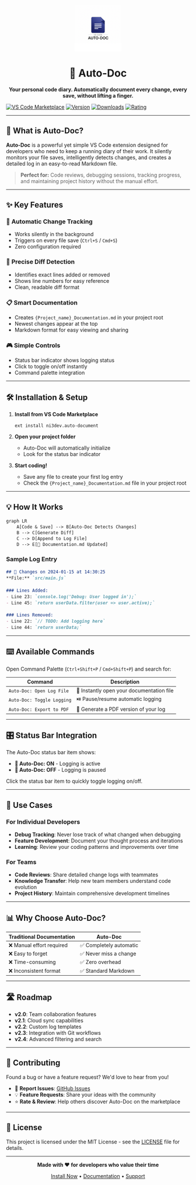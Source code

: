 <div align="center">
  <img src="assets/extension_logo.png" alt="Auto-Doc Logo" width="128" height="128">
  <h1>📝 Auto-Doc</h1>
  <p><strong>Your personal code diary. Automatically document every change, every save, without lifting a finger.</strong></p>
</div>

[![VS Code Marketplace](https://img.shields.io/badge/VS%20Code-Marketplace-blue?style=for-the-badge&logo=visual-studio-code)](https://marketplace.visualstudio.com/items?itemName=ni3dev.auto-document)
[![Version](https://img.shields.io/visual-studio-marketplace/v/ni3dev.auto-document?style=for-the-badge&color=green)](https://marketplace.visualstudio.com/items?itemName=ni3dev.auto-document)
[![Downloads](https://img.shields.io/visual-studio-marketplace/d/ni3dev.auto-document?style=for-the-badge&color=blue)](https://marketplace.visualstudio.com/items?itemName=ni3dev.auto-document)
[![Rating](https://img.shields.io/visual-studio-marketplace/r/ni3dev.auto-document?style=for-the-badge&color=yellow)](https://marketplace.visualstudio.com/items?itemName=ni3dev.auto-document)

---

## 🚀 What is Auto-Doc?

**Auto-Doc** is a powerful yet simple VS Code extension designed for developers who need to keep a running diary of their work. It silently monitors your file saves, intelligently detects changes, and creates a detailed log in an easy-to-read Markdown file.

> **Perfect for:** Code reviews, debugging sessions, tracking progress, and maintaining project history without the manual effort.

---

## ✨ Key Features

### 🔄 **Automatic Change Tracking**
- Works silently in the background
- Triggers on every file save (`Ctrl+S` / `Cmd+S`)
- Zero configuration required

### 🎯 **Precise Diff Detection**
- Identifies exact lines added or removed
- Shows line numbers for easy reference
- Clean, readable diff format

### 📋 **Smart Documentation**
- Creates `{Project_name}_Documentation.md` in your project root
- Newest changes appear at the top
- Markdown format for easy viewing and sharing

### 🎮 **Simple Controls**
- Status bar indicator shows logging status
- Click to toggle on/off instantly
- Command palette integration

---

## 🛠️ Installation & Setup

1. **Install from VS Code Marketplace**
   ```
   ext install ni3dev.auto-document
   ```

2. **Open your project folder**
   - Auto-Doc will automatically initialize
   - Look for the status bar indicator

3. **Start coding!**
   - Save any file to create your first log entry
   - Check the `{Project_name}_Documentation.md` file in your project root

---

## 💡 How It Works

```mermaid
graph LR
    A[Code & Save] --> B[Auto-Doc Detects Changes]
    B --> C[Generate Diff]
    C --> D[Append to Log File]
    D --> E[📄 Documentation.md Updated]
```

### Sample Log Entry
```markdown
## 📝 Changes on 2024-01-15 at 14:30:25
**File:** `src/main.js`

### Lines Added:
- Line 23: `console.log('Debug: User logged in');`
- Line 45: `return userData.filter(user => user.active);`

### Lines Removed:
- Line 22: `// TODO: Add logging here`
- Line 44: `return userData;`
```

---

## ⌨️ Available Commands

Open Command Palette (`Ctrl+Shift+P` / `Cmd+Shift+P`) and search for:

| Command | Description |
|---------|-------------|
| `Auto-Doc: Open Log File` | 📂 Instantly open your documentation file |
| `Auto-Doc: Toggle Logging` | ⏯️ Pause/resume automatic logging |
| `Auto-Doc: Export to PDF` | 📄 Generate a PDF version of your log |

---

## 🎛️ Status Bar Integration

The Auto-Doc status bar item shows:
- **📝 Auto-Doc: ON** - Logging is active
- **📝 Auto-Doc: OFF** - Logging is paused

Click the status bar item to quickly toggle logging on/off.

---

## 🔧 Use Cases

### For Individual Developers
- **Debug Tracking**: Never lose track of what changed when debugging
- **Feature Development**: Document your thought process and iterations
- **Learning**: Review your coding patterns and improvements over time

### For Teams
- **Code Reviews**: Share detailed change logs with teammates
- **Knowledge Transfer**: Help new team members understand code evolution
- **Project History**: Maintain comprehensive development timelines

---

## 📊 Why Choose Auto-Doc?

| Traditional Documentation | Auto-Doc |
|--------------------------|----------|
| ❌ Manual effort required | ✅ Completely automatic |
| ❌ Easy to forget | ✅ Never miss a change |
| ❌ Time-consuming | ✅ Zero overhead |
| ❌ Inconsistent format | ✅ Standard Markdown |

---

## 🛣️ Roadmap

- **v2.0**: Team collaboration features
- **v2.1**: Cloud sync capabilities
- **v2.2**: Custom log templates
- **v2.3**: Integration with Git workflows
- **v2.4**: Advanced filtering and search

---

## 🤝 Contributing

Found a bug or have a feature request? We'd love to hear from you!

- 🐛 **Report Issues**: [GitHub Issues](https://github.com/ni3dev/auto-doc/issues)
- 💡 **Feature Requests**: Share your ideas with the community
- ⭐ **Rate & Review**: Help others discover Auto-Doc on the marketplace

---

## 📜 License

This project is licensed under the MIT License - see the [LICENSE](LICENSE) file for details.

---

<div align="center">
  
**Made with ❤️ for developers who value their time**

[Install Now](https://marketplace.visualstudio.com/items?itemName=ni3dev.auto-document) • [Documentation](https://marketplace.visualstudio.com/items?itemName=ni3dev.auto-document) • [Support](https://portfolio-nitinsingh.vercel.app)

</div>
